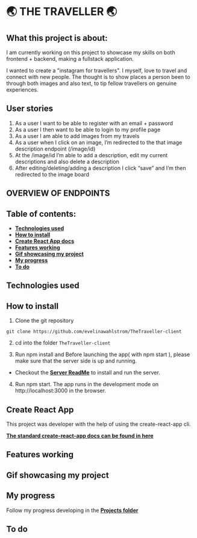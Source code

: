  # :earth_asia: THE TRAVELLER :earth_asia:
## What this project is about:

I am currently working on this project to showcase my skills on both frontend + backend, making a fullstack application.

I wanted to create a "instagram for travellers". I myself, love to travel and connect with new people. The thought is to show places a person been to through both images and also text, to tip fellow travellers on genuine experiences.

## User stories

1.	As a user I want to be able to register with an email + password 
2.	As a user I then want to be able to login to my profile page 
3.	As a user I am able to add images from my travels
4.	As a user when I click on an image, I’m redirected to the that image description endpoint (/image/id)
5.	At the /image/id I’m able to add a description, edit my current descriptions and also delete a description
6.	After editing/deleting/adding a description I click “save” and I’m then redirected to the image board

## OVERVIEW OF ENDPOINTS

## Table of contents:
- **[Technologies used](#technologies-used)**
- **[How to install](#how-to-install)**
- **[Create React App docs](#create-react-app)**
- **[Features working](#features-working)**
- **[Gif showcasing my project](#gif-showing-my-login-page)**
- **[My progress](#my-progress)**
- **[To do](#to-do)**

## Technologies used

## How to install

1. Clone the git repository

`git clone https://github.com/evelinawahlstrom/TheTraveller-client`

2. cd into the folder `TheTraveller-client`

3. Run npm install and Before launching the app( with npm start ), please make sure that the server side is up and running.
-  Checkout the **[Server ReadMe](https://github.com/evelinawahlstrom/TheTraveller-server)** to install and run the server.

4. Run npm start. The app runs in the development mode on http://localhost:3000 in the browser.

## Create React App

This project was developer with the help of using the create-react-app cli.

**[The standard create-react-app docs can be found in here](./create-react-app-docs.md)**


## Features working


## Gif showcasing my project


## My progress
Follow my progress developing in the **[Projects folder](https://github.com/evelinawahlstrom/TheTraveller-client/projects)**

## To do


